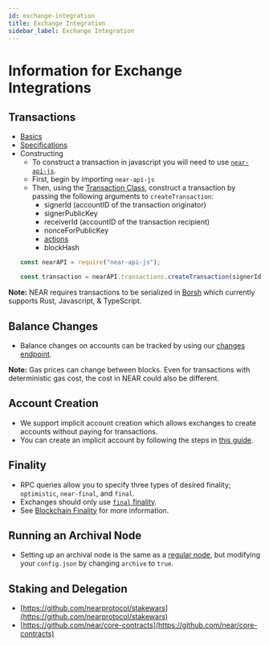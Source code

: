 ```yaml
---
id: exchange-integration
title: Exchange Integration
sidebar_label: Exchange Integration
---
```


# Information for Exchange Integrations

## Transactions
  - [Basics](https://docs.near.org/docs/concepts/transaction)
  - [Specifications](https://nomicon.io/RuntimeSpec/Transactions.html)
  - Constructing
      - To construct a transaction in javascript you will need to use [`near-api-js`](https://docs.near.org/docs/roles/developer/examples/near-api-js/introduction).
      - First, begin by importing `near-api-js`
      - Then, using the [Transaction Class](https://near.github.io/near-api-js/classes/_transaction_.transaction.html), construct a transaction by passing the following arguments to `createTransaction`:
          - signerId (accountID of the transaction originator)
          - signerPublicKey
          - receiverId (accountID of the transaction recipient)
          - nonceForPublicKey
          - [actions](/docs/concepts/transaction#action)
          - blockHash
      ```js
      const nearAPI = require("near-api-js");

      const transaction = nearAPI.transactions.createTransaction(signerId, signerPublicKey, receiverId, nonceForPublicKey, actions, blockHash);
      ```

**Note:** NEAR requires transactions to be serialized in [Borsh](https://borsh.io/) which currently supports Rust, Javascript, & TypeScript.

## Balance Changes
  -  Balance changes on accounts can be tracked by using our [changes endpoint](https://docs.near.org/docs/api/rpc-experimental#changes).

**Note:** Gas prices can change between blocks. Even for transactions with deterministic gas cost, the cost in NEAR could also be different.

## Account Creation
  - We support implicit account creation which allows exchanges to create accounts without paying for transactions. 
  - You can create an implicit account by following the steps in [this guide](/docs/roles/exchanges/implicit-accounts).

## Finality
 - RPC queries allow you to specify three types of desired finality; `optimistic`, `near-final`, and `final`.
 - Exchanges should only use [`final` finality](https://docs.near.org/docs/api/rpc-params#using-final-finality).
 - See [Blockchain Finality](https://docs.near.org/docs/roles/integrator/integrating#finality) for more information.

## Running an Archival Node
- Setting up an archival node is the same as a [regular node](https://docs.near.org/docs/local-setup/running-testnet), but modifying your `config.json` by changing `archive` to `true`.

## Staking and Delegation
- [https://github.com/nearprotocol/stakewars](https://github.com/nearprotocol/stakewars)  
- [https://github.com/near/core-contracts](https://github.com/near/core-contracts)
